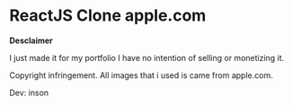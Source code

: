 # ReactJS Clone apple.com

**Desclaimer**

I just made it for my portfolio I have no intention of selling or monetizing it.

Copyright infringement. All images that i used is came from apple.com.

Dev: inson

